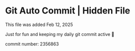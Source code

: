 # Git Auto Commit | Hidden File

This file was added Feb 12, 2025

Just for fun and keeping my daily git commit active 🤪

commit number: 2356863
